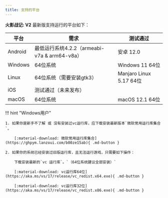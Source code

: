 ```yaml
---
title: 支持的平台
---
```


**火影战记: V2** 最新版支持运行的平台如下：

| 平台    | 需求                                         | 测试通过                |
| ------- | -------------------------------------------- | ----------------------- |
| Android | 最低运行系统4.2.2（armeabi-v7a & arm64-v8a） | 安卓 12.0               |
| Windows | 64位系统                                     | Windows 11 64位         |
| Linux   | 64位系统（需要安装gtk3）                     | Manjaro Linux 5.17 64位 |
| iOS     | 测试通过（未来发布）                         |                         |
| macOS   | 64位系统                                     | macOS 12.1 64位         |

!!! hint "Windows用户"

    1. 如果你是新手不了解 或 没有安装过vc运行库，应下载安装最新版本`微软常用运行库集合`。

        [:material-download: 微软常用运行库集合](https://ghpym.lanzoui.com/b00ze15ab){ .md-button }

    2. 如果你的系统已经安装过旧版运行库，且无法运行游戏，只需要如下操作：

        下载安装最新的`vc 运行库`。`（64位系统建议全部安装）`

        [:material-download: vc运行库64位](https://aka.ms/vs/17/release/vc_redist.x64.exe){ .md-button }

        [:material-download: vc运行库32位](https://aka.ms/vs/17/release/vc_redist.x86.exe){ .md-button }
